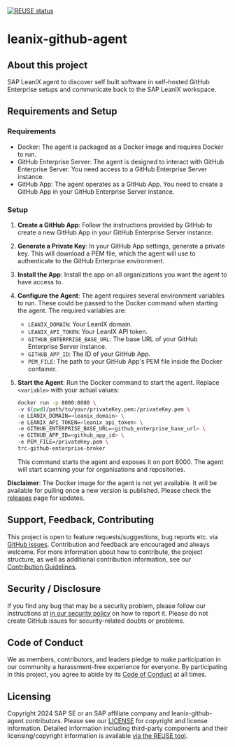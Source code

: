 [![REUSE status](https://api.reuse.software/badge/github.com/leanix/leanix-github-agent)](https://api.reuse.software/info/github.com/leanix/leanix-github-agent)

# leanix-github-agent

## About this project

SAP LeanIX agent to discover self built software in self-hosted GitHub Enterprise setups and communicate back to the SAP LeanIX workspace.

## Requirements and Setup

### Requirements

- Docker: The agent is packaged as a Docker image and requires Docker to run.
- GitHub Enterprise Server: The agent is designed to interact with GitHub Enterprise Server. You need access to a GitHub Enterprise Server instance.
- GitHub App: The agent operates as a GitHub App. You need to create a GitHub App in your GitHub Enterprise Server instance.

### Setup

1. **Create a GitHub App**: Follow the instructions provided by GitHub to create a new GitHub App in your GitHub Enterprise Server instance.

2. **Generate a Private Key**: In your GitHub App settings, generate a private key. This will download a PEM file, which the agent will use to authenticate to the GitHub Enterprise environment.

3. **Install the App**: Install the app on all organizations you want the agent to have access to.

4. **Configure the Agent**: The agent requires several environment variables to run. These could be passed to the Docker command when starting the agent. The required variables are:

    - `LEANIX_DOMAIN`: Your LeanIX domain.
    - `LEANIX_API_TOKEN`: Your LeanIX API token.
    - `GITHUB_ENTERPRISE_BASE_URL`: The base URL of your GitHub Enterprise Server instance.
    - `GITHUB_APP_ID`: The ID of your GitHub App.
    - `PEM_FILE`: The path to your GitHub App's PEM file inside the Docker container.

5. **Start the Agent**: Run the Docker command to start the agent. Replace `<variable>` with your actual values:

    ```bash
    docker run -p 8000:8080 \
    -v $(pwd)/path/to/your/privateKey.pem:/privateKey.pem \
    -e LEANIX_DOMAIN=<leanix_domain> \
    -e LEANIX_API_TOKEN=<leanix_api_token> \
    -e GITHUB_ENTERPRISE_BASE_URL=<github_enterprise_base_url> \
    -e GITHUB_APP_ID=<github_app_id> \
    -e PEM_FILE=/privateKey.pem \
    trc-github-enterprise-broker
    ```

   This command starts the agent and exposes it on port 8000. The agent will start scanning your for organisations and repositories.

**Disclaimer**: The Docker image for the agent is not yet available. It will be available for pulling once a new version is published. Please check the [releases](https://github.com/leanix/leanix-github-agent/releases) page for updates.


## Support, Feedback, Contributing

This project is open to feature requests/suggestions, bug reports etc. via [GitHub issues](https://github.com/leanix/leanix-github-agent/issues). Contribution and feedback are encouraged and always welcome. For more information about how to contribute, the project structure, as well as additional contribution information, see our [Contribution Guidelines](CONTRIBUTING.md).

## Security / Disclosure
If you find any bug that may be a security problem, please follow our instructions at [in our security policy](https://github.com/leanix/leanix-github-agent/security/policy) on how to report it. Please do not create GitHub issues for security-related doubts or problems.

## Code of Conduct

We as members, contributors, and leaders pledge to make participation in our community a harassment-free experience for everyone. By participating in this project, you agree to abide by its [Code of Conduct](https://github.com/SAP/.github/blob/main/CODE_OF_CONDUCT.md) at all times.

## Licensing

Copyright 2024 SAP SE or an SAP affiliate company and leanix-github-agent contributors. Please see our [LICENSE](LICENSE) for copyright and license information. Detailed information including third-party components and their licensing/copyright information is available [via the REUSE tool](https://api.reuse.software/info/github.com/leanix/leanix-github-agent).
